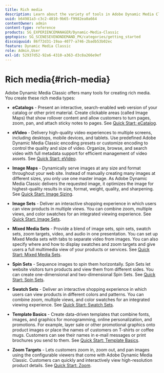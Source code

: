 ```yaml
---
title: Rich media
description: Learn about the variety of tools in Adobe Dynamic Media Classic that can help you create rich media.
uuid: b64981a3-c3c2-4010-9b65-f9982ea0a664
contentOwner: admin
content-type: reference
products: SG_EXPERIENCEMANAGER/Dynamic-Media-Classic
geptopics: SG_SCENESEVENONDEMAND_PK/categories/getting_started
discoiquuid: 86f72d31-19aa-4077-a746-2badb53b02ec
feature: Dynamic Media Classic
role: Admin,User
exl-id: 52937d52-92a6-4310-a363-d3c8a266e9ef
---
```

# Rich media{#rich-media}

Adobe Dynamic Media Classic offers many tools for creating rich media. You create these rich media types:

* **eCatalogs** - Present an interactive, search-enabled web version of your catalog or other print material. Create clickable areas (called Image Maps) that show rollover content and allow customers to turn pages, zoom, pan, and attach sticky notes to pages. 
    See [Quick Start: eCatalog](/help/quick-start-ecatalog.md).

* **eVideo** - Delivery high-quality video experiences to multiple screens, including desktops, mobile devices, and tablets. Use predefined Adobe Dynamic Media Classic encoding presets or customize encoding to control the quality and size of video. Organize, browse, and search video with full metadata support for efficient management of video assets.
    See [Quick Start: eVideo](/help/quick-start-video.md).

* **Image Maps** - Dynamically serve images at any size and format throughout your web site. Instead of manually creating many images at different sizes, you only use one master image. As Adobe Dynamic Media Classic delivers the requested image, it optimizes the image for highest-quality results in size, format, weight, quality, and sharpening.
    See [Quick Start: Image Sizing](/help/quick-start-image-sizing.md).

* **Image Sets** - Deliver an interactive shopping experience in which users can view products in multiple views. You can combine zoom, multiple views, and color swatches for an integrated viewing experience.
    See [Quick Start: Image Sets](/help/quick-start-image-sets.md).

* **Mixed Media Sets** - Provide a blend of image sets, spin sets, swatch sets, zoom targets, video, and audio in one presentation. You can set up Mixed Media sets with tabs to separate video from images. You can also specify where and how to display swatches and zoom targets and give users a full multimedia view of your products or services.
    See [Quick Start: Mixed Media Sets](/help/quick-start-mixed-media-sets.md).

* **Spin Sets** - Sequence images to spin them horizontally. Spin Sets let website visitors turn products and view them from different sides. You can create one-dimensional and two-dimensional Spin Sets.
    See [Quick Start: Spin Sets](/help/quick-start-spin-sets.md).

* **Swatch Sets** - Deliver an interactive shopping experience in which users can view products in different colors and patterns. You can combine zoom, multiple views, and color swatches for an integrated viewing experience.
    See [Quick Start: Swatch Sets](/help/quick-start-swatch-sets.md).

* **Template Basics** - Create data-driven templates that combine fonts, images, and graphics for monogramming, online personalization, and promotions. For example, layer sale or other promotional graphics onto product images or place the names of customers on T-shirts or coffee mugs. Customers can see their names in e-mail messages or print brochures you send to them.
    See [Quick Start: Template Basics](/help/quick-start-template-basics.md).

* **Zoom Targets** - Lets customers zoom in, zoom out, and pan images using the configurable viewers that come with Adobe Dynamic Media Classic. Customers can quickly and interactively view high-resolution product details.
    See [Quick Start: Zoom](/help/quick-start-zoom.md).
